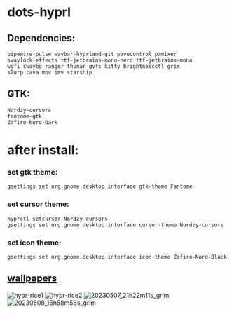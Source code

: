 # dots-hyprl

## Dependencies:
```
pipewire-pulse waybar-hyprland-git pavucontrol pamixer 
swaylock-effects ttf-jetbrains-mono-nerd ttf-jetbrains-mono 
wofi swaybg ranger thunar gvfs kitty brightnessctl grim 
slurp cava mpv imv starship
```
## GTK:
```
Nordzy-cursors 
fantome-gtk 
Zafiro-Nord-Dark
```
# after install:

### set gtk theme:
```
gsettings set org.gnome.desktop.interface gtk-theme Fantome
```
### set cursor theme: 
```
hyprctl setcursor Nordzy-cursors
gsettings set org.gnome.desktop.interface cursor-theme Nordzy-cursors
```
### set icon theme:
```
gsettings set org.gnome.desktop.interface icon-theme Zafiro-Nord-Black
```
## [wallpapers](https://ru.pinterest.com/pin/386183736800494133/)

![hypr-rice1](https://user-images.githubusercontent.com/131678603/235306752-bddb848a-36a9-491c-b044-1265830c8988.png)
![hypr-rice2](https://user-images.githubusercontent.com/131678603/235306772-45230391-1a44-4caa-9009-766d0725026d.png)
![20230507_21h22m11s_grim](https://user-images.githubusercontent.com/131678603/236695661-698b5b49-e30e-4d8c-b277-eba6940bb24a.png)
![20230508_16h58m56s_grim](https://user-images.githubusercontent.com/131678603/236843812-23ef6ba1-ee64-4f4d-ac3d-214d1e1daeab.png)

